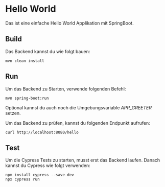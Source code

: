 # Hello World

Das ist eine einfache Hello World Applikation mit SpringBoot.

## Build

Das Backend kannst du wie folgt bauen:

```
mvn clean install
```

## Run

Um das Backend zu Starten, verwende folgenden Befehl:

```
mvn spring-boot:run
```

Optional kannst du auch noch die Umgebungsvariable *APP_GREETER* setzen.

Um das Backend zu prüfen, kannst du folgenden Endpunkt aufrufen:

```
curl http://localhost:8080/hello
```

## Test

Um die Cypress Tests zu starten, musst erst das Backend laufen. Danach kannst du Cypress wie folgt verwenden:

```
npm install cypress --save-dev
npx cypress run
```
